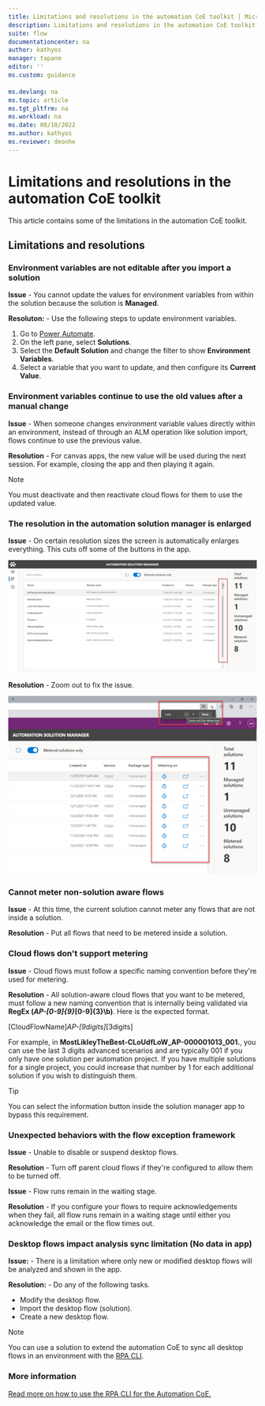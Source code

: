 ```yaml
---
title: Limitations and resolutions in the automation CoE toolkit | Microsoft Docs
description: Limitations and resolutions in the automation CoE toolkit.
suite: flow
documentationcenter: na
author: kathyos
manager: tapanm
editor: ''
ms.custom: guidance

ms.devlang: na
ms.topic: article
ms.tgt_pltfrm: na
ms.workload: na
ms.date: 08/18/2022
ms.author: kathyos
ms.reviewer: deonhe
---
```


# Limitations and resolutions in the automation CoE toolkit

This article contains some of the limitations in the automation CoE toolkit.

## Limitations and resolutions

### Environment variables are not editable after you import a solution

**Issue** - You cannot update the values for environment variables from within the solution because the solution is **Managed**.

**Resoluton:** - Use the following steps to update environment variables.

1. Go to [Power Automate](https://flow.microsoft.com/).
1. On the left pane, select **Solutions**.
1. Select the **Default Solution** and change the filter to show **Environment Variables**.
1. Select a variable that you want to update, and then configure its **Current Value**.

### Environment variables continue to use the old values after a manual change

**Issue** - When someone changes environment variable values directly within an environment, instead of through an ALM operation like solution import, flows continue to use the previous value.

**Resolution** - For canvas apps, the new value will be used during the next session. For example, closing the app and then playing it again.

>[!NOTE]
>You must deactivate and then reactivate cloud flows for them to use the updated value.

### The resolution in the automation solution manager is enlarged

**Issue** - On certain resolution sizes the screen is automatically enlarges everything. This cuts off some of the buttons in the app.

![Image that shows the enlarged resolution](media/a7e87dc9ccc58541f265f910fbf1770a.png)

**Resolution** - Zoom out to fix the issue.

![A screenshot that shows fixed resolution](media/14adcfc6d46d25c84d8de9c92390894c.png)

### Cannot meter non-solution aware flows

**Issue** - At this time, the current solution cannot meter any flows that are not inside a solution.

**Resolution** - Put all flows that need to be metered inside a solution.

### Cloud flows don't support metering

**Issue** - Cloud flows must follow a specific naming convention before they're used for metering.

**Resolution** - All solution-aware cloud flows that you want to be metered, must follow a new naming convention that is internally being validated via **RegEx (_AP-[0-9]{9}_[0-9]{3}\\b)**. Here is the expected format.

   [CloudFlowName]_AP-[9digits]_[3digits]

For example, in **MostLikleyTheBest-CLoUdfLoW_AP-000001013_001.**, you can use the last 3 digits advanced scenarios and are typically 001 if you only have one solution per automation project. If you have multiple solutions for a single project, you could increase that number by 1 for each additional solution if you wish to distinguish them.

>[!TIP]
>You can select the information button inside the solution manager app to bypass this requirement.

### Unexpected behaviors with the flow exception framework

**Issue** - Unable to disable or suspend desktop flows.

**Resolution** - Turn off parent cloud flows if they're configured to allow them to be turned off.

**Issue** - Flow runs remain in the waiting stage.

**Resolution** - If you configure your flows to require acknowledgements when they fail, all flow runs remain in a waiting stage until either you acknowledge the email or the flow times out.

### Desktop flows impact analysis sync limitation (No data in app)

**Issue:** - There is a limitation where only new or modified desktop flows will be analyzed and shown in the app.

**Resolution:** - Do any of the following tasks.

- Modify the desktop flow.
- Import the desktop flow (solution).
- Create a new desktop flow.

>[!NOTE]
>You can use a solution to extend the automation CoE to sync all desktop flows in an environment with the [RPA CLI](https://aka.ms/rpacli).

### More information
<!--Todo-->
[Read more on how to use the RPA CLI for the Automation CoE.](#how-can-the-rpa-cli-be-used-to-extend-the-automation-coe)